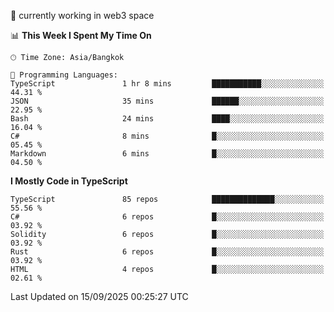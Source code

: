 🔭 currently working in web3 space

<!--START_SECTION:waka-->
📊 **This Week I Spent My Time On** 

```text
🕑︎ Time Zone: Asia/Bangkok

💬 Programming Languages: 
TypeScript               1 hr 8 mins         ███████████░░░░░░░░░░░░░░   44.31 % 
JSON                     35 mins             ██████░░░░░░░░░░░░░░░░░░░   22.95 % 
Bash                     24 mins             ████░░░░░░░░░░░░░░░░░░░░░   16.04 % 
C#                       8 mins              █░░░░░░░░░░░░░░░░░░░░░░░░   05.45 % 
Markdown                 6 mins              █░░░░░░░░░░░░░░░░░░░░░░░░   04.50 % 
```

**I Mostly Code in TypeScript** 

```text
TypeScript               85 repos            ██████████████░░░░░░░░░░░   55.56 % 
C#                       6 repos             █░░░░░░░░░░░░░░░░░░░░░░░░   03.92 % 
Solidity                 6 repos             █░░░░░░░░░░░░░░░░░░░░░░░░   03.92 % 
Rust                     6 repos             █░░░░░░░░░░░░░░░░░░░░░░░░   03.92 % 
HTML                     4 repos             █░░░░░░░░░░░░░░░░░░░░░░░░   02.61 % 
```




 Last Updated on 15/09/2025 00:25:27 UTC
<!--END_SECTION:waka-->
